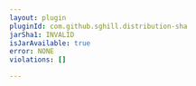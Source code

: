 ```yaml
---
layout: plugin
pluginId: com.github.sghill.distribution-sha
jarSha1: INVALID
isJarAvailable: true
error: NONE
violations: []

---
```

